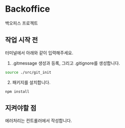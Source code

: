 # Backoffice

백오피스 프로젝트

## 작업 시작 전

터미널에서 아래와 같이 입력해주세요.

1. .gitmessage 생성과 등록, 그리고 .gitignore를 생성합니다.

```zsh
source ./src/git_init
```

2. 패키지를 설치합니다.

```zsh
npm install
```

## 지켜야할 점

에러처리는 컨트롤러에서 작성합니다.
